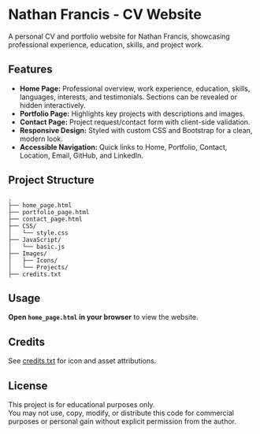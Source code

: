 # Nathan Francis - CV Website

A personal CV and portfolio website for Nathan Francis, showcasing professional experience, education, skills, and project work.

## Features

- **Home Page:** Professional overview, work experience, education, skills, languages, interests, and testimonials. Sections can be revealed or hidden interactively.
- **Portfolio Page:** Highlights key projects with descriptions and images.
- **Contact Page:** Project request/contact form with client-side validation.
- **Responsive Design:** Styled with custom CSS and Bootstrap for a clean, modern look.
- **Accessible Navigation:** Quick links to Home, Portfolio, Contact, Location, Email, GitHub, and LinkedIn.

## Project Structure

```
.
├── home_page.html
├── portfolio_page.html
├── contact_page.html
├── CSS/
│   └── style.css
├── JavaScript/
│   └── basic.js
├── Images/
│   ├── Icons/
│   └── Projects/
├── credits.txt
```

## Usage

**Open `home_page.html` in your browser** to view the website.

## Credits

See [credits.txt](credits.txt) for icon and asset attributions.

## License

This project is for educational purposes only.  
You may not use, copy, modify, or distribute this code for commercial purposes or personal gain without explicit permission from the author.

